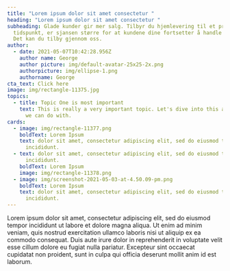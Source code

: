 ```yaml
---
title: "Lorem ipsum dolor sit amet consectetur "
heading: "Lorem ipsum dolor sit amet consectetur "
subheading: Glade kunder gir mer salg. Tilbyr du hjemlevering til et presist
  tidspunkt, er sjansen større for at kundene dine fortsetter å handle hos deg.
  Det kan du tilby gjennom oss.
author:
  - date: 2021-05-07T10:42:28.956Z
    author name: George
    author picture: img/default-avatar-25x25-2x.png
    authorpicture: img/ellipse-1.png
    authorname: George
cta_text: Click here
image: img/rectangle-11375.jpg
topics:
  - title: Topic One is most important
    text: This is really a very important topic. Let's dive into this and see what
      we can do with.
cards:
  - image: img/rectangle-11377.png
    boldText: Lorem Ipsum
    text: dolor sit amet, consectetur adipiscing elit, sed do eiusmod tempor
      incididunt.
  - text: dolor sit amet, consectetur adipiscing elit, sed do eiusmod tempor
      incididunt.
    boldText: Lorem Ipsum
    image: img/rectangle-11378.png
  - image: img/screenshot-2021-05-03-at-4.50.09-pm.png
    boldText: Lorem Ipsum
    text: dolor sit amet, consectetur adipiscing elit, sed do eiusmod tempor
      incididunt.
---
```

Lorem ipsum dolor sit amet, consectetur adipiscing elit, sed do eiusmod tempor incididunt ut labore et dolore magna aliqua. Ut enim ad minim veniam, quis nostrud exercitation ullamco laboris nisi ut aliquip ex ea commodo consequat. Duis aute irure dolor in reprehenderit in voluptate velit esse cillum dolore eu fugiat nulla pariatur. Excepteur sint occaecat cupidatat non proident, sunt in culpa qui officia deserunt mollit anim id est laborum.